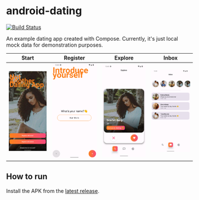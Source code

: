 # android-dating
[![Build Status](https://github.com/kdbramwell/android-dating/actions/workflows/ci.yml/badge.svg)](https://github.com/kdbramwell/android-dating/actions/workflows/ci.yml)

An example dating app created with Compose. Currently, it's just local mock data for demonstration purposes.

| Start | Register | Explore | Inbox |
| :---: | :---: | :---: | :---: |
| ![start.png](assets/screenshots/start.png) | ![register.png](assets/screenshots/register.png) | ![explore.png](assets/screenshots/explore.png) | ![inbox.png](assets/screenshots/inbox.png) |

## How to run

Install the APK from the [latest release](https://github.com/kdbramwell/android-dating/releases/). 

